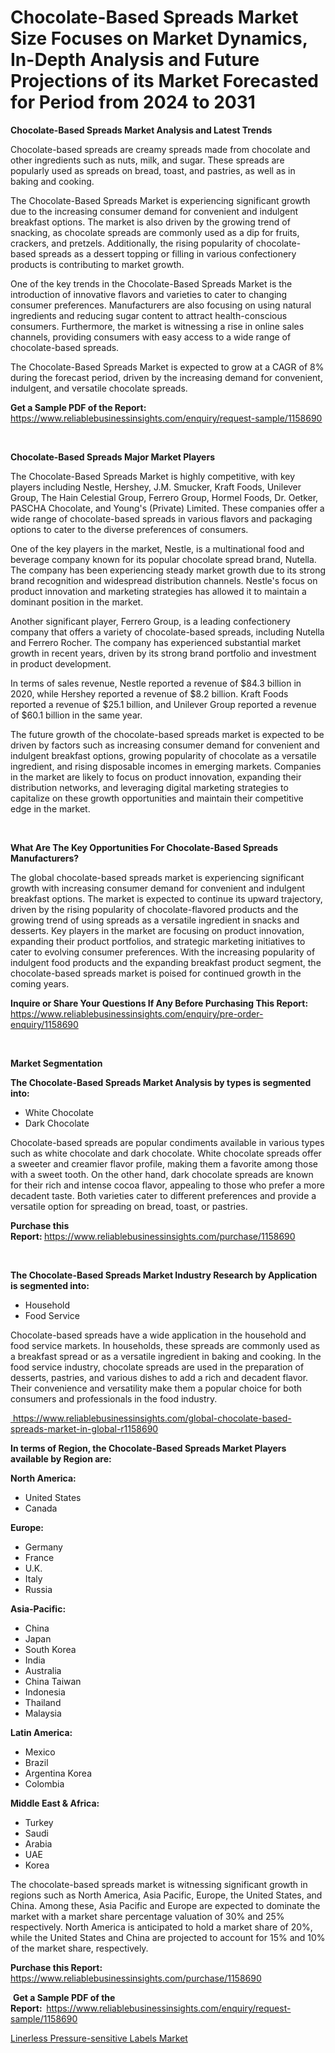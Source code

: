 <p><h1>Chocolate-Based Spreads Market Size Focuses on Market Dynamics, In-Depth Analysis and Future Projections of its Market Forecasted for Period from 2024 to 2031</h1></p><p><strong>Chocolate-Based Spreads Market Analysis and Latest Trends</strong></p>
<p><p>Chocolate-based spreads are creamy spreads made from chocolate and other ingredients such as nuts, milk, and sugar. These spreads are popularly used as spreads on bread, toast, and pastries, as well as in baking and cooking.</p><p>The Chocolate-Based Spreads Market is experiencing significant growth due to the increasing consumer demand for convenient and indulgent breakfast options. The market is also driven by the growing trend of snacking, as chocolate spreads are commonly used as a dip for fruits, crackers, and pretzels. Additionally, the rising popularity of chocolate-based spreads as a dessert topping or filling in various confectionery products is contributing to market growth.</p><p>One of the key trends in the Chocolate-Based Spreads Market is the introduction of innovative flavors and varieties to cater to changing consumer preferences. Manufacturers are also focusing on using natural ingredients and reducing sugar content to attract health-conscious consumers. Furthermore, the market is witnessing a rise in online sales channels, providing consumers with easy access to a wide range of chocolate-based spreads.</p><p>The Chocolate-Based Spreads Market is expected to grow at a CAGR of 8% during the forecast period, driven by the increasing demand for convenient, indulgent, and versatile chocolate spreads.</p></p>
<p><strong>Get a Sample PDF of the Report:&nbsp;</strong> <a href="https://www.reliablebusinessinsights.com/enquiry/request-sample/1158690">https://www.reliablebusinessinsights.com/enquiry/request-sample/1158690</a></p>
<p>&nbsp;</p>
<p><strong>Chocolate-Based Spreads Major Market Players</strong></p>
<p><p>The Chocolate-Based Spreads Market is highly competitive, with key players including Nestle, Hershey, J.M. Smucker, Kraft Foods, Unilever Group, The Hain Celestial Group, Ferrero Group, Hormel Foods, Dr. Oetker, PASCHA Chocolate, and Young's (Private) Limited. These companies offer a wide range of chocolate-based spreads in various flavors and packaging options to cater to the diverse preferences of consumers.</p><p>One of the key players in the market, Nestle, is a multinational food and beverage company known for its popular chocolate spread brand, Nutella. The company has been experiencing steady market growth due to its strong brand recognition and widespread distribution channels. Nestle's focus on product innovation and marketing strategies has allowed it to maintain a dominant position in the market.</p><p>Another significant player, Ferrero Group, is a leading confectionery company that offers a variety of chocolate-based spreads, including Nutella and Ferrero Rocher. The company has experienced substantial market growth in recent years, driven by its strong brand portfolio and investment in product development.</p><p>In terms of sales revenue, Nestle reported a revenue of $84.3 billion in 2020, while Hershey reported a revenue of $8.2 billion. Kraft Foods reported a revenue of $25.1 billion, and Unilever Group reported a revenue of $60.1 billion in the same year.</p><p>The future growth of the chocolate-based spreads market is expected to be driven by factors such as increasing consumer demand for convenient and indulgent breakfast options, growing popularity of chocolate as a versatile ingredient, and rising disposable incomes in emerging markets. Companies in the market are likely to focus on product innovation, expanding their distribution networks, and leveraging digital marketing strategies to capitalize on these growth opportunities and maintain their competitive edge in the market.</p></p>
<p>&nbsp;</p>
<p><strong>What Are The Key Opportunities For Chocolate-Based Spreads Manufacturers?</strong></p>
<p><p>The global chocolate-based spreads market is experiencing significant growth with increasing consumer demand for convenient and indulgent breakfast options. The market is expected to continue its upward trajectory, driven by the rising popularity of chocolate-flavored products and the growing trend of using spreads as a versatile ingredient in snacks and desserts. Key players in the market are focusing on product innovation, expanding their product portfolios, and strategic marketing initiatives to cater to evolving consumer preferences. With the increasing popularity of indulgent food products and the expanding breakfast product segment, the chocolate-based spreads market is poised for continued growth in the coming years.</p></p>
<p><strong>Inquire or Share Your Questions If Any Before Purchasing This Report:</strong> <a href="https://www.reliablebusinessinsights.com/enquiry/pre-order-enquiry/1158690">https://www.reliablebusinessinsights.com/enquiry/pre-order-enquiry/1158690</a></p>
<p>&nbsp;</p>
<p><strong>Market Segmentation</strong></p>
<p><strong>The Chocolate-Based Spreads Market Analysis by types is segmented into:</strong></p>
<p><ul><li>White Chocolate</li><li>Dark Chocolate</li></ul></p>
<p><p>Chocolate-based spreads are popular condiments available in various types such as white chocolate and dark chocolate. White chocolate spreads offer a sweeter and creamier flavor profile, making them a favorite among those with a sweet tooth. On the other hand, dark chocolate spreads are known for their rich and intense cocoa flavor, appealing to those who prefer a more decadent taste. Both varieties cater to different preferences and provide a versatile option for spreading on bread, toast, or pastries.</p></p>
<p><strong>Purchase this Report:&nbsp;</strong><a href="https://www.reliablebusinessinsights.com/purchase/1158690">https://www.reliablebusinessinsights.com/purchase/1158690</a></p>
<p>&nbsp;</p>
<p><strong>The Chocolate-Based Spreads Market Industry Research by Application is segmented into:</strong></p>
<p><ul><li>Household</li><li>Food Service</li></ul></p>
<p><p>Chocolate-based spreads have a wide application in the household and food service markets. In households, these spreads are commonly used as a breakfast spread or as a versatile ingredient in baking and cooking. In the food service industry, chocolate spreads are used in the preparation of desserts, pastries, and various dishes to add a rich and decadent flavor. Their convenience and versatility make them a popular choice for both consumers and professionals in the food industry.</p></p>
<p><a href="https://www.reliablebusinessinsights.com/global-chocolate-based-spreads-market-in-global-r1158690">&nbsp;https://www.reliablebusinessinsights.com/global-chocolate-based-spreads-market-in-global-r1158690</a></p>
<p><strong>In terms of Region, the Chocolate-Based Spreads Market Players available by Region are:</strong></p>
<p>
    <p> <strong> North America: </strong>
        <ul>
            <li>United States</li>
            <li>Canada</li>
        </ul>
        </p> 
    <p> <strong> Europe: </strong>
        <ul>
            <li>Germany</li>
            <li>France</li>
            <li>U.K.</li>
            <li>Italy</li>
            <li>Russia</li>
        </ul>
        </p> 
    <p> <strong> Asia-Pacific: </strong>
        <ul>
            <li>China</li>
            <li>Japan</li>
            <li>South Korea</li>
            <li>India</li>
            <li>Australia</li>
            <li>China Taiwan</li>
            <li>Indonesia</li>
            <li>Thailand</li>
            <li>Malaysia</li>
        </ul>
        </p> 
    <p> <strong> Latin America: </strong>
        <ul>
            <li>Mexico</li>
            <li>Brazil</li>
            <li>Argentina Korea</li>
            <li>Colombia</li>
        </ul>
        </p> 
    <p> <strong> Middle East & Africa: </strong>
        <ul>
            <li>Turkey</li>
            <li>Saudi</li>
            <li>Arabia</li>
            <li>UAE</li>
            <li>Korea</li>
        </ul>
    </p>
    </p>
<p><p>The chocolate-based spreads market is witnessing significant growth in regions such as North America, Asia Pacific, Europe, the United States, and China. Among these, Asia Pacific and Europe are expected to dominate the market with a market share percentage valuation of 30% and 25% respectively. North America is anticipated to hold a market share of 20%, while the United States and China are projected to account for 15% and 10% of the market share, respectively.</p></p>
<p><strong>Purchase this Report: </strong><a href="https://www.reliablebusinessinsights.com/purchase/1158690">https://www.reliablebusinessinsights.com/purchase/1158690</a></p>
<p>&nbsp;<strong>Get a Sample PDF of the Report:&nbsp;&nbsp;</strong><a href="https://www.reliablebusinessinsights.com/enquiry/request-sample/1158690">https://www.reliablebusinessinsights.com/enquiry/request-sample/1158690</a></p>
<p><strong></strong></p>
<p><p><a href="https://issuu.com/reportprime-2/docs/linerless-pressure-sensitive-labels-market-size-20">Linerless Pressure-sensitive Labels Market</a></p></p>